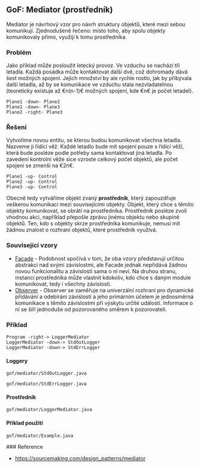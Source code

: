 ## GoF: Mediator (prostředník)

Mediator je návrhový vzor pro návrh struktury objektů, které mezi sebou komunikují. Zjednodušeně řečeno: místo toho, aby spolu objekty komunikovaly přímo, využijí k tomu prostředníka.

### Problém

Jako příklad může posloužit letecký provoz. Ve vzduchu se nachází tři letadla. Každá posádka může kontaktovat další dvě, což dohromady dává šest možných spojení. Jejich množství by ale rychle rostlo, jak by přibývala další letadla, až by se komunikace ve vzduchu stala nezvladatelnou (teoreticky existuje až €n(n-1)€ možných spojení, kde €n€ je počet letadel).

```uml:class
Plane1 -down- Plane2
Plane1 -down- Plane3
Plane2 -right- Plane3
```

### Řešení

Vytvoříme novou entitu, se kterou budou komunikovat všechna letadla. Nazveme ji řídící věž. Každé letadlo bude mít spojení pouze s řídící věží, která bude posléze podle potřeby sama kontaktovat jiná letadla. Po zavedení kontrolní věže sice vzroste celkový počet objektů, ale počet spojení se zmenší na €2n€.

```uml:class
Plane1 -up- Control
Plane2 -up- Control
Plane3 -up- Control
```

Obecně tedy vytváříme objekt zvaný **prostředník**, který zapouzdřuje veškerou komunikaci mezi souvisejícími objekty. Objekt, který chce s těmito objekty komunikovat, se obrátí na prostředníka. Prostředník posléze zvolí vhodnou akci, například přepošle zprávu jinému objektu nebo skupině objektů. Ten, kdo s objekty skrze prostředníka komunikuje, nemusí mít žádnou znalost o rozhraní objektů, které prostředník využívá.

### Související vzory

- [Facade](wiki/facade) - Podobnost spočívá v tom, že oba vzory představují určitou abstrakci nad svými závislostmi, ale Facade jednak nepřidává žádnou novou funkcionalitu a závislosti sama o ní neví. Na druhou stranu, instanci prostředníka může vlastnit kdokoliv, kdo chce s daným module komunikovat, tedy i všechny závislosti.
- [Observer](wiki/observer) - Observer se zaměřuje na univerzální rozhraní pro dynamické přidávání a odebírání závislostí a jeho primárním účelem je jednosměrná komunikace s těmito závislostmi při výskytu určité události. Informace o ní se šíří jednoduše od pozorovaného směrem k pozorovateli.

### Příklad

```uml:class
Program -right-> LoggerMediator
LoggerMediator -down-> StdOutLogger
LoggerMediator -down-> StdErrLogger
```

#### Loggery

```include:java
gof/mediator/StdOutLogger.java
```

```include:java
gof/mediator/StdErrLogger.java
```

#### Prostředník

```include:java
gof/mediator/LoggerMediator.java
```

#### Příklad použití

```include:java
gof/mediator/Example.java
```

### Reference

- https://sourcemaking.com/design_patterns/mediator